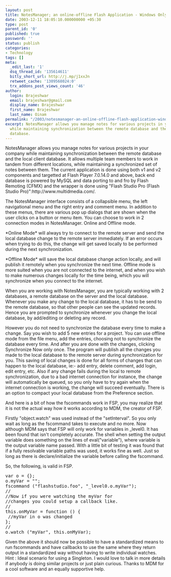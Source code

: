 ```yaml
---
layout: post
title: NotesManager; an online-offline Flash Application - Windows Only
date: 2003-12-11 18:05:10.000000000 +05:30
type: post
parent_id: '0'
published: true
password: ''
status: publish
categories:
- Technology
tags: []
meta:
  _edit_last: '1'
  dsq_thread_id: '135614611'
  bitly_short_url: http://j.mp/j1xxJn
  retweet_cache: '1309568024:0'
  trx_addons_post_views_count: '46'
author:
  login: Brajeshwar
  email: brajeshwar@gmail.com
  display_name: Brajeshwar
  first_name: Brajeshwar
  last_name: Oinam
permalink: "/2003/notesmanager-an-online-offline-flash-application-windows-only/"
excerpt: NotesManager allows you manage notes for various projects in your company
  while maintaining synchronization between the remote database and the local client
  database.
---
```

<p>NotesManager allows you manage notes for various projects in your company while maintaining synchronization between the remote database and the local client database. It allows multiple team members to work in tandem from different locations, while maintaining a synchronized set of notes between them. The current application is done using both v1 and v2 components and targetted at Flash Player 7.0.14.0 and above, back end database is powered by MySQL and data porting to and fro by Flash Remoting (CFMX) and the wrapper is done using "Flash Studio Pro (Flash Studio Pro)":http://www.multidmedia.com/.</p>

<p>The NotesManager interface consists of a collapsible menu, the left navigational menu and the right entry and comment menu. In addition to these menus, there are various pop up dialogs that are shown when the user clicks on a button or menu item. You can choose to work in 2 connection modes in NotesManager. Online and Offline mode.</p>
<p>*Online Mode* will always try to connect to the remote server and send the local database change to the remote server immediately. If an error occurs when trying to do this, the change will get saved locally to be performed during the next synchronization.</p>
<p>*Offline Mode* will save the local database change action locally, and will publish it remotely when you synchronize the next time. Offline mode is more suited when you are not connected to the internet, and when you wish to make numerous changes locally for the time being, which you will synchronize when you connect to the internet.</p>
<p>When you are working with NotesManager, you are typically working with 2 databases, a remote database on the server and the local database. Whenever you make any change to the local database, it has to be send to the remote database, so that other people can see the updated records. Hence you are prompted to synchronize whenever you change the local database, by add/editing or deleting any record. </p>
<p>However you do not need to synchronize the database every time to make a change. Say you wish to add 5 new entries for a project. You can use offline mode from the file menu, add the entries, choosing not to synchronize the database every time. And after you are done with the changes, clicking Synchronize Now only once. The program will publish all the changes you made to the local database to the remote server during synchronization for you. This saving of local changes is done for all forms of changes that can happen to the local database, ie:- add entry, delete comment, add login, edit entry, etc. Also if any change fails during the local to remote synchronization, due to a bad internet connection for instance, the change will automatically be queued, so you only have to try again when the internet connection is working, the change will succeed eventually. There is an option to compact your local database from the Preference section.</p>
<p>And here is a bit of how the fscommands work in FSP, you may realize that it is not the actual way how it works according to MDM, the creator of FSP.</p>
<p>Firstly "object.watch" was used instead of the "setInterval". So you only wait as long as the fscommand takes to execute and no more. Now although MDM says that FSP will only work for variables in _level0. It has been found that isn't completely accurate. The shell when setting the output variable does something on the lines of eval("variable"), where variable is the output variable name passed. With a little bit of testing it was found that if a fully resolvable variable paths was used, it works fine as well. Just so long as there is declare/initialize the variable before calling the fscommand.</p>
<p>So, the following, is valid in FSP.</p>
<pre name="code" class="as">
var o = {};
o.myVar = "";
fscommand ("flashstudio.foo", "_level0.o.myVar");
//
//Now if you were watching the myVar for 
//changes you could setup a callback like.
//
this.onMyVar = function () {
 //myVar in o was changed
};
//
o.watch ("myVar", this.onMyVar);
</pre>
<p>Given the above it should now be possible to have a standardized means to run fscommands and have callbacks to use the same where they return output in a standardized way without having to write individual watches. <span class="codeBlue">Hint : Ideal scenario for using a Singleton</span>. I would love to talk in more details if anybody is doing similar projects or just plain curious. Thanks to MDM for a cool software and an equally supportive help.</p>
